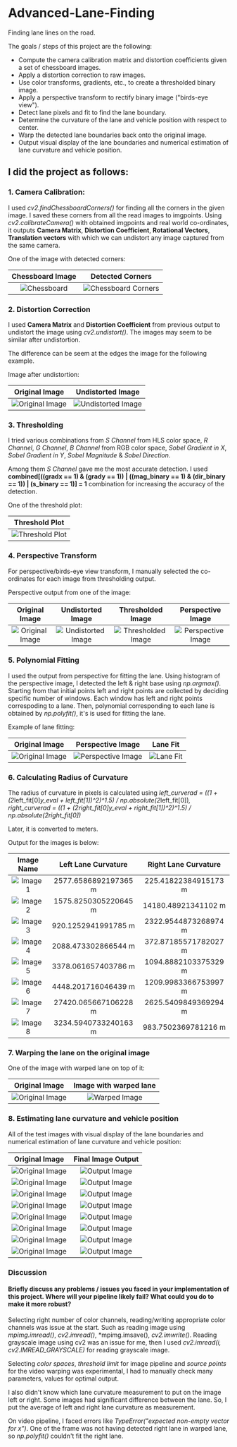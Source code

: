 [//]: # (Image References)

[chess]: ./camera_cal/calibration3.jpg "Chessboard"
[corners]: ./output_images/calibration3.jpg "Corners"
[dist]: ./test_images/test1.jpg "Distorted Image"
[undist]: ./output_images/undist_test1.jpg "Undistorted Image"
[thresh]: ./output_images/thresh_plot_straight_lines1.png
[img]: ./output_images/combined_test1.png
[imgp]: ./output_images/perspective_test1.png
[fit]: ./output_images/fit_lane_test1.png
[l1]: ./output_images/fit_lane_straight_lines1.png
[l2]: ./output_images/fit_lane_straight_lines2.png
[l3]: ./output_images/fit_lane_test1.png
[l4]: ./output_images/fit_lane_test2.png
[l5]: ./output_images/fit_lane_test3.png
[l6]: ./output_images/fit_lane_test4.png
[l7]: ./output_images/fit_lane_test5.png
[l8]: ./output_images/fit_lane_test6.png
[org]: ./output_images/undist_test4.jpg
[warp]: ./output_images/line_plot_test4.png
[test1]: ./test_images/straight_lines1.jpg
[test2]: ./test_images/straight_lines2.jpg
[test3]: ./test_images/test1.jpg
[test4]: ./test_images/test2.jpg
[test5]: ./test_images/test3.jpg
[test6]: ./test_images/test4.jpg
[test7]: ./test_images/test5.jpg
[test8]: ./test_images/test6.jpg
[out1]: ./output_images/line_plot2_straight_lines1.png
[out2]: ./output_images/line_plot2_straight_lines2.png
[out3]: ./output_images/line_plot2_test1.png
[out4]: ./output_images/line_plot2_test2.png
[out5]: ./output_images/line_plot2_test3.png
[out6]: ./output_images/line_plot2_test4.png
[out7]: ./output_images/line_plot2_test5.png
[out8]: ./output_images/line_plot2_test6.png

# Advanced-Lane-Finding
Finding lane lines on the road.

The goals / steps of this project are the following:

* Compute the camera calibration matrix and distortion coefficients given a set of chessboard images.
* Apply a distortion correction to raw images.
* Use color transforms, gradients, etc., to create a thresholded binary image.
* Apply a perspective transform to rectify binary image ("birds-eye view").
* Detect lane pixels and fit to find the lane boundary.
* Determine the curvature of the lane and vehicle position with respect to center.
* Warp the detected lane boundaries back onto the original image.
* Output visual display of the lane boundaries and numerical estimation of lane curvature and vehicle position.

## I did the project as follows:

### 1. Camera Calibration:

I used *cv2.findChessboardCorners()* for finding all the corners in the given image. I saved these corners from all the read images to imgpoints. Using *cv2.calibrateCamera()* with obtained imgpoints and real world co-ordinates, it outputs **Camera Matrix**, **Distortion Coefficient**, **Rotational Vectors**, **Translation vectors** with which we can undistort any image captured from the same camera.

One of the image with detected corners:

| Chessboard Image          | Detected Corners               |
|:-------------------------:|:------------------------------:|
| ![Chessboard][chess]      | ![Chessboard Corners][corners] |

### 2. Distortion Correction

I used **Camera Matrix** and **Distortion Coefficient** from previous output to undistort the image using *cv2.undistort()*.
The images may seem to be similar after undistortion. 

The difference can be seem at the edges the image for the following example.

Image after undistortion:

|  Original Image             |  Undistorted Image             |
|:---------------------------:|:------------------------------:|
| ![Original Image][dist]     | ![Undistorted Image][undist]   |


### 3. Thresholding

I tried various combinations from *S Channel* from HLS color space, *R Channel*, *G Channel*, *B Channel* from RGB color space, *Sobel Gradient in X*,  *Sobel Gradient in Y*, *Sobel Magnitude* & *Sobel Direction*.

Among them *S Channel* gave me the most accurate detection. I used **combined[((gradx == 1) & (grady == 1)) | ((mag_binary == 1) & (dir_binary == 1)) | (s_binary == 1)] = 1** combination for increasing the accuracy of the detection.

One of the threshold plot:

|  Threshold Plot             |  
|:---------------------------:|
| ![Threshold Plot][thresh]   |

### 4. Perspective Transform

For perspective/birds-eye view transform, I manually selected the co-ordinates for each image from thresholding output.

Perspective output from one of the image:

|  Original Image             |  Undistorted Image             |  Thresholded Image          |  Perspective Image             |
|:---------------------------:|:------------------------------:|:---------------------------:|:------------------------------:|
| ![Original Image][dist]     | ![Undistorted Image][undist]   | ![Thresholded Image][img]   | ![Perspective Image][imgp]     |


### 5. Polynomial Fitting

I used the output from perspective for fitting the lane. Using histogram of the perspective image, I detected the left & right base using *np.argmax()*. Starting from that initial points left and right points are collected by deciding specific number of windows. Each window has left and right points correspoding to a lane. Then, polynomial corresponding to each lane is obtained by *np.polyfit()*, it's is used for fitting the lane.

Example of lane fitting:

|  Original Image             |  Perspective Image          |  Lane Fit                      |
|:---------------------------:|:---------------------------:|:------------------------------:|
| ![Original Image][dist]     | ![Perspective Image][imgp]  | ![Lane Fit ][fit]              |


### 6. Calculating Radius of Curvature

The radius of curvature in pixels is calculated using *left_curverad = ((1 + (2*left_fit[0]*y_eval + left_fit[1])^2)^1.5) / np.absolute(2*left_fit[0])*, *right_curverad = ((1 + (2*right_fit[0]*y_eval + right_fit[1])^2)^1.5) / np.absolute(2*right_fit[0])* 

Later, it is converted to meters.

Output for the images is below:

| Image Name                  | Left Lane Curvature         | Right Lane Curvature           |
|:---------------------------:|:---------------------------:|:------------------------------:|
| ![Image 1][l1]              | 2577.6586892197365 m        | 225.41822384915173 m           |
| ![Image 2][l2]              | 1575.8250305220645 m        | 14180.48921341102 m            |
| ![Image 3][l3]              | 920.1252941991785 m         | 2322.9544873268974 m           |
| ![Image 4][l4]              | 2088.473302866544 m         | 372.87185571782027 m           |
| ![Image 5][l5]              | 3378.061657403786 m         | 1094.8882103375329 m           |
| ![Image 6][l6]              | 4448.201716046439 m         | 1209.9983366753997 m           |
| ![Image 7][l7]              | 27420.065667106228 m        | 2625.5409849369294 m           |
| ![Image 8][l8]              | 3234.5940733240163 m        | 983.7502369781216 m            |

### 7. Warping the lane on the original image

One of the image with warped lane on top of it:

|  Original Image             |  Image with warped lane        |
|:---------------------------:|:------------------------------:|
| ![Original Image][org]      | ![Warped Image][warp]          |

### 8. Estimating lane curvature and vehicle position

All of the test images with visual display of the lane boundaries and numerical estimation of lane curvature and vehicle position:

| Original Image                 |  Final Image Output            |
|:------------------------------:|:------------------------------:|
| ![Original Image][test1]       | ![Output Image][out1]          |
| ![Original Image][test2]       | ![Output Image][out2]          |
| ![Original Image][test3]       | ![Output Image][out3]          |
| ![Original Image][test4]       | ![Output Image][out4]          |
| ![Original Image][test5]       | ![Output Image][out5]          |
| ![Original Image][test6]       | ![Output Image][out6]          |
| ![Original Image][test7]       | ![Output Image][out7]          |
| ![Original Image][test8]       | ![Output Image][out8]          |

### Discussion

#### Briefly discuss any problems / issues you faced in your implementation of this project. Where will your pipeline likely fail? What could you do to make it more robust?

Selecting right number of color channels, reading/writing appropriate color channels was issue at the start. Such as reading image using *mpimg.imread()*, *cv2.imread()*, *mpimg.imsave(), *cv2.imwrite()*. Reading grayscale image using cv2 was an issue for me, then I used *cv2.imread(i, cv2.IMREAD_GRAYSCALE)* for reading grayscale image.

Selecting *color spaces*, *threshold limit* for image pipeline and *source points* for the video warping was experimental, I had to manually check many parameters, values for optimal output.

I also didn't know which lane curvature measurement to put on the image left or right. Some images had significant difference between the lane. So, I put the average of left and right lane curvature as measurement.

On video pipeline, I faced errors like *TypeError("expected non-empty vector for x")*. One of the frame was not having detected right lane in warped lane, so *np.polyfit()* couldn't fit the right lane.


